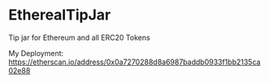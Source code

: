 # EtherealTipJar
Tip jar for Ethereum and all ERC20 Tokens

My Deployment:
https://etherscan.io/address/0x0a7270288d8a6987baddb0933f1bb2135ca02e88
